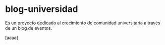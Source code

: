# blog-universidad
Es un proyecto dedicado al crecimiento de comunidad universitaria a través de un blog de eventos.



[aaaa]
